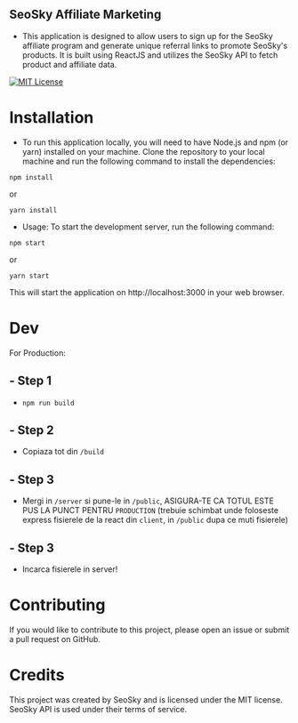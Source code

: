 ## SeoSky Affiliate Marketing

- This application is designed to allow users to sign up for the SeoSky affiliate program and generate unique referral links to promote SeoSky's products. It is built using ReactJS and utilizes the SeoSky API to fetch product and affiliate data.

[![MIT License](https://img.shields.io/badge/License-MIT-green.svg)](https://choosealicense.com/licenses/mit/)


# Installation
- To run this application locally, you will need to have Node.js and npm (or yarn) installed on your machine. Clone the repository to your local machine and run the following command to install the dependencies:

```
npm install
```
or
```
yarn install
```
- Usage: To start the development server, run the following command:

```
npm start
```
or
```
yarn start
```
This will start the application on http://localhost:3000 in your web browser.

# Dev
For Production:

## - Step 1

  - ``` npm run build ```
## - Step 2
  - Copiaza tot din ``` /build ```
## - Step 3
  - Mergi in ``` /server ``` si pune-le in ``` /public ```, ASIGURA-TE CA TOTUL ESTE PUS LA PUNCT PENTRU ``` PRODUCTION ``` (trebuie schimbat unde foloseste express fisierele de la react din ```client```, in ```/public``` dupa ce muti fisierele)
## - Step 3
  - Incarca fisierele in server!

# Contributing
If you would like to contribute to this project, please open an issue or submit a pull request on GitHub.

# Credits
This project was created by SeoSky and is licensed under the MIT license. SeoSky API is used under their terms of service.